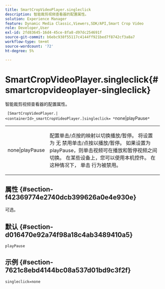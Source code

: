 ```yaml
---
title: SmartCropVideoPlayer.singleclick
description: 智能裁剪视频查看器的配置属性。
solution: Experience Manager
feature: Dynamic Media Classic,Viewers,SDK/API,Smart Crop Video
role: Developer,User
exl-id: 2fd83645-16d4-45ce-8fa8-d97dc254691f
source-git-commit: b6ebc938f55117c4144ff921bed7f8742cf3a8a7
workflow-type: tm+mt
source-wordcount: '72'
ht-degree: 5%

---
```


# SmartCropVideoPlayer.singleclick{#smartcropvideoplayer-singleclick}

智能裁剪视频查看器的配置属性。

` [SmartCropVideoPlayer.|<containerId>_smartCropVideoPlayer.]singleclick= *`none|playPause`*`

<table id="table_C616483932C2482CA9794DDD7313FD7C"> 
 <tbody> 
  <tr> 
   <td colname="col1"> <p> <span class="codeph"> <span class="varname"> none|playPause</span> </span> </p> </td> 
   <td colname="col2"> <p> 配置单击/点按的映射以切换播放/暂停。 将设置为 <span class="codeph"> 无</span> 禁用单击/点按以播放/暂停。 如果设置为 <span class="codeph"> playPause</span>，则单击视频可在播放和暂停视频之间切换。 在某些设备上，您可以使用本机控件。 在这种情况下， <span class="codeph"> 单击</span> 行为被禁用。 </p> </td> 
  </tr> 
 </tbody> 
</table>

## 属性 {#section-f42369774e2740dcb399626a0e4e930e}

可选。

## 默认 {#section-d016470e92a74f98a18c4ab3489410a5}

`playPause`

## 示例 {#section-7621c8ebd4144bc08a537d01bd9c3f2f}

```
singleclick=none
```
